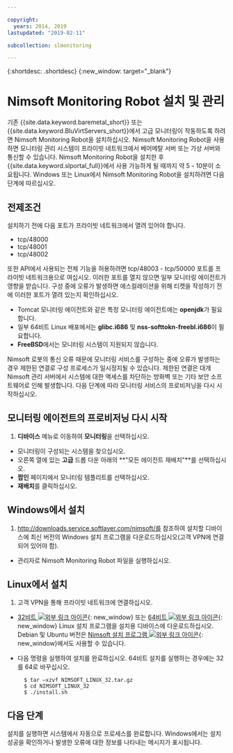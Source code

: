 ```yaml
---

copyright:
  years: 2014, 2019
lastupdated: "2019-02-11"

subcollection: slmonitoring

---
```


{:shortdesc: .shortdesc}
{:new_window: target="_blank"}

# Nimsoft Monitoring Robot 설치 및 관리

기존 {{site.data.keyword.baremetal_short}} 또는 {{site.data.keyword.BluVirtServers_short}}에서 고급 모니터링이 작동하도록 하려면 Nimsoft Monitoring Robot을 설치하십시오. Nimsoft Monitoring Robot을 사용하면 모니터링 관리 시스템이 프라이빗 네트워크에서 베어메탈 서버 또는 가상 서버와 통신할 수 있습니다. Nimsoft Monitoring Robot을 설치한 후 {{site.data.keyword.slportal_full}}에서 사용 가능하게 될 때까지 약 5 - 10분이 소요됩니다. Windows 또는 Linux에서 Nimsoft Monitoring Robot을 설치하려면 다음 단계에 따르십시오.

## 전제조건

설치하기 전에 다음 포트가 프라이빗 네트워크에서 열려 있어야 합니다.

* tcp/48000
* tcp/48001
* tcp/48002

또한 API에서 사용되는 전체 기능을 허용하려면 tcp/48003 - tcp/50000 포트를 프라이빗 네트워크용으로 여십시오. 이러한 포트를 열지 않으면 일부 모니터링 에이전트가 영향을 받습니다. 구성 중에 오류가 발생하면 에스컬레이션을 위해 티켓을 작성하기 전에 이러한 포트가 열려 있는지 확인하십시오.

* Tomcat 모니터링 에이전트와 같은 특정 모니터링 에이전트에는 **openjdk**가 필요합니다.
* 일부 64비트 Linux 배포에서는 **glibc.i686** 및 **nss-softtokn-freebl.i686**이 필요합니다.
* **FreeBSD**에서는 모니터링 시스템이 지원되지 않습니다.

Nimsoft 로봇의 통신 오류 때문에 모니터링 서비스를 구성하는 중에 오류가 발생하는 경우 제한된 연결로 구성 프로세스가 일시정지될 수 있습니다. 제한된 연결은 대개 Nimsoft 관리 서버에서 시스템에 대한 액세스를 차단하는 방화벽 또는 기타 보안 소프트웨어로 인해 발생합니다.  다음 단계에 따라 모니터링 서비스의 프로비저닝을 다시 시작하십시오.

## 모니터링 에이전트의 프로비저닝 다시 시작

1. **디바이스** 메뉴로 이동하여 **모니터링**을 선택하십시오.
* 모니터링이 구성되는 시스템을 찾으십시오.
* 오른쪽 열에 있는 **고급** 드롭 다운 아래의 **"모든 에이전트 재배치"**를 선택하십시오.
* **팝인** 페이지에서 모니터링 템플리트를 선택하십시오.
* **재배치**를 클릭하십시오.

## Windows에서 설치

1. http://downloads.service.softlayer.com/nimsoft/를 참조하여 설치할 디바이스에 최신 버전의 Windows 설치 프로그램을 다운로드하십시오(고객 VPN에 연결되어 있어야 함).
* 관리자로 Nimsoft Monitoring Robot 파일을 실행하십시오.

## Linux에서 설치

1. 고객 VPN을 통해 프라이빗 네트워크에 연결하십시오.
* [32비트 ![외부 링크 아이콘](../../icons/launch-glyph.svg "외부 링크 아이콘")](http://downloads.service.softlayer.com/nimsoft/NIMSOFT_LINUX_32.tar.gz){: new_window} 또는 [64비트 ![외부 링크 아이콘](../../icons/launch-glyph.svg "외부 링크 아이콘")](http://downloads.service.softlayer.com/nimsoft/NIMSOFT_LINUX_64.tar.gz){: new_window} Linux 설치 프로그램을 설치용 디바이스에 다운로드하십시오. Debian 및 Ubuntu 버전은 [Nimsoft 설치 프로그램 ![외부 링크 아이콘](../../icons/launch-glyph.svg "외부 링크 아이콘")](http://downloads.service.softlayer.com/nimsoft/){: new_window}에서도 사용할 수 있습니다.
* 다음 명령을 실행하여 설치를 완료하십시오. 64비트 설치를 실행하는 경우에는 32를 64로 바꾸십시오.

        $ tar –xzvf NIMSOFT_LINUX_32.tar.gz
        $ cd NIMSOFT_LINUX_32
        $ ./install.sh

## 다음 단계

설치를 실행하면 시스템에서 자동으로 프로세스를 완료합니다. Windows에서는 설치 성공을 확인하거나 발생한 오류에 대한 정보를 나타내는 메시지가 표시됩니다.
